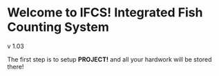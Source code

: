    # Welcome to IFCS! Integrated Fish Counting System
v 1.03

The first step is to setup **PROJECT!** and all your hardwork will be stored there!
